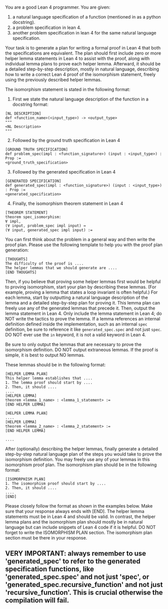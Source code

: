 You are a good Lean 4 programmer. You are given:
1. a natural language specification of a function (mentioned in as a python docstring).
2. a problem specification in lean 4.
3. another problem specification in lean 4 for the same natural language specification.

Your task is to generate a plan for writing a formal proof in Lean 4 that both the specifications are equivalent. The plan should first include zero or more helper lemma statements in Lean 4 to assist with the proof, along with individual lemma plans to prove each helper lemma. Afterward, it should be a detailed step-by-step description, mostly in natural language, describing how to write a correct Lean 4 proof of the isomorphism statement, freely using the previously described helper lemmas.

The isomorphism statement is stated in the following format:
1. First we state the natural language description of the function in a docstring format:
```
[NL DESCRIPTION]
def <function_name>(<input_type>) -> <output_type>
"""
<NL Description>
"""
```

2. Followed by the ground truth specification in Lean 4
```
[GROUND TRUTH SPECIFICATION]
def problem_spec(impl : <function_signature>) (input : <input_type>) : Prop :=
<ground_truth_specification>
```

3. Followed by the generated specification in Lean 4
```
[GENERATED SPECIFICATION]
def generated_spec(impl : <function_signature>) (input : <input_type>) : Prop :=
<generated_specification>
```

4. Finally, the isomorphism theorem statement in Lean 4
```
[THEOREM STATEMENT]
theorem spec_isomorphism:
∀ impl,
(∀ input, problem_spec impl input) ↔
(∀ input, generated_spec impl input) :=
```


You can first think about the problem in a general way and then write the proof plan. Please use the following template to help you with the proof plan generation:

```
[THOUGHTS]
The difficulty of the proof is ....
The helper lemmas that we should generate are ....
[END THOUGHTS]
```

Then, if you believe that proving some helper lemmas first would be helpful to proving isomorphism, start your plan by describing these lemmas. (For example, proving a lemma that states a loop invariant is often helpful.) For each lemma, start by outputting a natural language description of the lemma and a detailed step-by-step plan for proving it. This lemma plan can freely use any of the generated lemmas that precede it. Then, output the lemma statement in Lean 4. Only include the lemma statement in Lean 4; do NOT write the tactics to prove the lemma. If a lemma references an internal definition defined inside the implementation, such as an internal `spec` definition, be sure to reference it like `generated_spec.spec` and not just `spec`. DO NOT ever use the `in` keyword, it is not a valid keyword in Lean 4.

Be sure to only output the lemmas that are necessary to prove the isomorphism definition. DO NOT output extraneous lemmas. If the proof is simple, it is best to output NO lemmas.

These lemmas should be in the following format:

```
[HELPER LEMMA PLAN]
This helper lemma establishes that ....
1. The lemma proof should start by ....
2. Then, it should ....
....
[HELPER LEMMA]
theorem <lemma_1_name> : <lemma_1_statement> :=
[END HELPER LEMMA]

[HELPER LEMMA PLAN]
....
[HELPER LEMMA]
theorem <lemma_2_name> : <lemma_2_statement> :=
[END HELPER LEMMA]

....
```

After (optionally) describing the helper lemmas, finally generate a detailed step-by-step natural language plan of the steps you would take to prove the isomorphism definition. You may freely use any of your lemmas in this isomorphism proof plan. The isomorphism plan should be in the following format:
```
[ISOMORPHISM PLAN]
1. The isomorphism proof should start by ....
2. Then, it should ....
....
[END]
```

Please closely follow the format as shown in the examples below. Make sure that your response always ends with [END]. The helper lemma statements must be in Lean 4 and should be valid. In contrast, the helper lemma plans and the isomorphism plan should mostly be in natural language but can include snippets of Lean 4 code if it is helpful. DO NOT forget to write the ISOMORPHISM PLAN section. The isomorphism plan section must be there in your response.
## VERY IMPORTANT: always remember to use 'generated_spec' to refer to the generated specification functions, like 'generated_spec.spec' and not just 'spec', or 'generated_spec.recursive_function' and not just 'recursive_function'. This is crucial otherwise the compilation will fail.